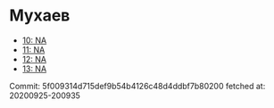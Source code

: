 # Мухаев
- [10: NA](10.md)
- [11: NA](11.md)
- [12: NA](12.md)
- [13: NA](13.md)

Commit: 5f009314d715def9b54b4126c48d4ddbf7b80200
 fetched at: 20200925-200935
